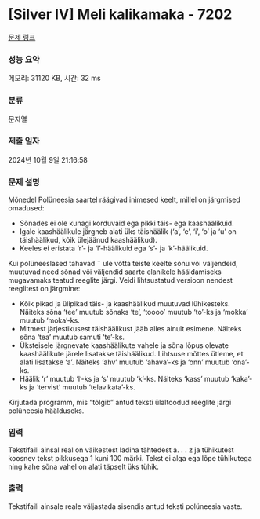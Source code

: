 # [Silver IV] Meli kalikamaka - 7202 

[문제 링크](https://www.acmicpc.net/problem/7202) 

### 성능 요약

메모리: 31120 KB, 시간: 32 ms

### 분류

문자열

### 제출 일자

2024년 10월 9일 21:16:58

### 문제 설명

<p>Mõnedel Polüneesia saartel räägivad inimesed keelt, millel on järgmised omadused:</p>

<ul>
	<li>Sõnades ei ole kunagi korduvaid ega pikki täis- ega kaashäälikuid.</li>
	<li>Igale kaashäälikule järgneb alati üks täishäälik (‘a’, ‘e’, ‘i’, ‘o’ ja ‘u’ on täishäälikud, kõik ülejäänud kaashäälikud).</li>
	<li>Keeles ei eristata ‘r’- ja ‘l’-häälikuid ega ‘s’- ja ‘k’-häälikuid.</li>
</ul>

<p>Kui polüneeslased tahavad ¨ ule võtta teiste keelte sõnu või väljendeid, muutuvad need sõnad või väljendid saarte elanikele hääldamiseks mugavamaks teatud reeglite järgi. Veidi lihtsustatud versioon nendest reeglitest on järgmine:</p>

<ul>
	<li>Kõik pikad ja ülipikad täis- ja kaashäälikud muutuvad lühikesteks. Näiteks sõna ‘tee’ muutub sõnaks ‘te’, ‘toooo’ muutub ‘to’-ks ja ‘mokka’ muutub ‘moka’-ks.</li>
	<li>Mitmest järjestikusest täishäälikust jääb alles ainult esimene. Näiteks sõna ‘tea’ muutub samuti ‘te’-ks.</li>
	<li>Üksteisele järgnevate kaashäälikute vahele ja sõna lõpus olevate kaashäälikute järele lisatakse täishäälikud. Lihtsuse mõttes ütleme, et alati lisatakse ‘a’. Näiteks ‘ahv’ muutub ‘ahava’-ks ja ‘onn’ muutub ‘ona’-ks.</li>
	<li>Häälik ‘r’ muutub ‘l’-ks ja ‘s’ muutub ‘k’-ks. Näiteks ‘kass’ muutub ‘kaka’-ks ja ‘tervist’ muutub ‘telavikata’-ks.</li>
</ul>

<p>Kirjutada programm, mis “tõlgib” antud teksti ülaltoodud reeglite järgi polüneesia häälduseks.</p>

### 입력 

 <p>Tekstifaili ainsal real on väikestest ladina tähtedest a. . . z ja tühikutest koosnev tekst pikkusega 1 kuni 100 märki. Tekst ei alga ega lõpe tühikutega ning kahe sõna vahel on alati täpselt üks tühik.</p>

### 출력 

 <p>Tekstifaili ainsale reale väljastada sisendis antud teksti polüneesia vaste.</p>

